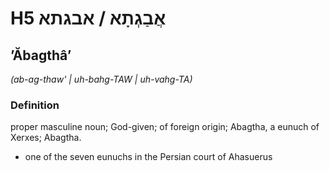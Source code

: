 # H5 אֲבַגְתָא / אבגתא

## ʼĂbagthâʼ

_(ab-ag-thaw' | uh-bahɡ-TAW | uh-vahɡ-TA)_

### Definition

proper masculine noun; God-given; of foreign origin; Abagtha, a eunuch of Xerxes; Abagtha.

- one of the seven eunuchs in the Persian court of Ahasuerus
